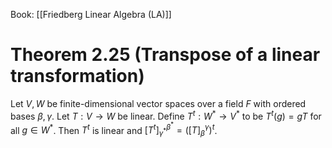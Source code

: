 Book: [[Friedberg Linear Algebra (LA)]]
# Theorem 2.25 (Transpose of a linear transformation)
Let $V,W$ be finite-dimensional vector spaces over a field $F$ with ordered bases $\beta,\gamma$.
Let $T:V\to W$ be linear.
Define $T^{t}:W^{*}\to V^{*}$ to be $T^{t}(g)=gT$ for all $g\in W^{*}$.
Then $T^{t}$ is linear and $[T^{t}]_{\gamma^{*}}^{\beta^{*}}=([T]_{\beta}^{\gamma})^{t}$.